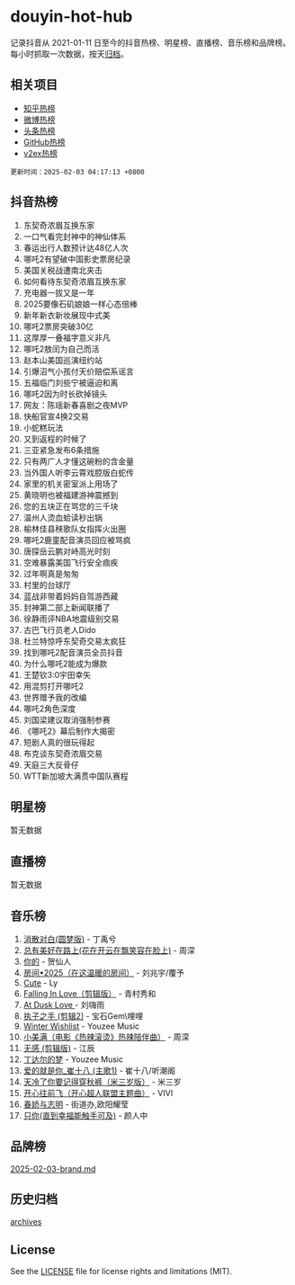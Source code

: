 # douyin-hot-hub

记录抖音从 2021-01-11 日至今的抖音热榜、明星榜、直播榜、音乐榜和品牌榜。每小时抓取一次数据，按天[归档](archives)。

## 相关项目

- [知乎热榜](https://github.com/lonnyzhang423/zhihu-hot-hub)
- [微博热榜](https://github.com/lonnyzhang423/weibo-hot-hub)
- [头条热榜](https://github.com/lonnyzhang423/toutiao-hot-hub)
- [GitHub热榜](https://github.com/lonnyzhang423/github-hot-hub)
- [v2ex热榜](https://github.com/lonnyzhang423/v2ex-hot-hub)


`更新时间：2025-02-03 04:17:13 +0800`

## 抖音热榜

1. 东契奇浓眉互换东家
1. 一口气看完封神中的神仙体系
1. 春运出行人数预计达48亿人次
1. 哪吒2有望破中国影史票房纪录
1. 美国关税战遭南北夹击
1. 如何看待东契奇浓眉互换东家
1. 充电器一拔又是一年
1. 2025要像石矶娘娘一样心态倍棒
1. 新年新衣新妆展现中式美
1. 哪吒2票房突破30亿
1. 这厚厚一叠福字意义非凡
1. 哪吒2敖闰为自己而活
1. 赵本山美国巡演纽约站
1. 引爆沼气小孩付天价赔偿系谣言
1. 五福临门刘些宁被逼迫和离
1. 哪吒2因为时长砍掉镜头
1. 网友：陈瑶新春喜剧之夜MVP
1. 快船官宣4换2交易
1. 小蛇糕玩法
1. 又到返程的时候了
1. 三亚紧急发布6条措施
1. 只有两广人才懂这碗粉的含金量
1. 当外国人听李云霄戏腔版白蛇传
1. 家里的机关密室派上用场了
1. 黄晓明也被福建游神震撼到
1. 您的五块正在骂您的三千块
1. 温州人烫血蛤读秒出锅
1. 榆林佳县秧歌队女指挥火出圈
1. 哪吒2鹿童配音演员回应被骂疯
1. 唐探岳云鹏对峙高光时刻
1. 空难暴露美国飞行安全痼疾
1. 过年啊真是匆匆
1. 村里的台球厅
1. 蓝战非带着妈妈自驾游西藏
1. 封神第二部上新闻联播了
1. 徐静雨评NBA地震级别交易
1. 古巴飞行员老人Dido
1. 杜兰特惊呼东契奇交易太疯狂
1. 找到哪吒2配音演员全员抖音
1. 为什么哪吒2能成为爆款
1. 王楚钦3:0宇田幸矢
1. 用混剪打开哪吒2
1. 世界赠予我的改编
1. 哪吒2角色深度
1. 刘国梁建议取消强制参赛
1. 《哪吒2》幕后制作大揭密
1. 短剧人真的很玩得起
1. 布克谈东契奇浓眉交易
1. 天庭三大反骨仔
1. WTT新加坡大满贯中国队赛程

## 明星榜

暂无数据

## 直播榜

暂无数据

## 音乐榜

1. [消散对白(圆梦版)](https://sf5-hl-cdn-tos.douyinstatic.com/obj/tos-cn-ve-2774/og4jB5I5IizzoZVAAAzWgBMAsMDWoArfwBOiFs) - 丁禹兮
1. [总有美好在路上(花在开云在飘笑容在脸上)](https://sf5-hl-cdn-tos.douyinstatic.com/obj/tos-cn-ve-2774/oU5u7NwtfBIvaNhoQBszOvAlRiAoiWAVVyBMq4) - 周深
1. [你的](https://sf5-hl-cdn-tos.douyinstatic.com/obj/tos-cn-ve-2774/oYuIeKf42jB7sEV6B2upMdpYAgfrQWj0FeRegh) - 贺仙人
1. [房间•2025（在这温暖的房间）](https://sf5-hl-cdn-tos.douyinstatic.com/obj/tos-cn-ve-2774/oMzJcnT8BgIetASeBfwfEeBQVNfACiCifhfZP7g) - 刘兆宇/覆予
1. [Cute](https://sf5-hl-cdn-tos.douyinstatic.com/obj/tos-cn-ve-2774/o4IbIzHWKAAB4wsS5qMBRiiAlEBGTpQRNfFvuo) - Ly
1. [Falling In Love（剪辑版）](https://sf5-hl-cdn-tos.douyinstatic.com/obj/tos-cn-ve-2774/o8ajpA8zzgBPahbBIO8AcKGBLJezFCRd1wfP9f) - 青村秀和
1. [ At Dusk  Love ](https://sf5-hl-cdn-tos.douyinstatic.com/obj/tos-cn-ve-2774/o8CrpCf5CaYgI4ZrtQgMQAFEfuGqNnRSDQAPBc) - 刘嗨雨
1. [执子之手 (剪辑2)](https://sf5-hl-cdn-tos.douyinstatic.com/obj/tos-cn-ve-2774/oUoZLQjCc31XzqsBnBQUNgeKtYPBcgbFDwtfcu) - 宝石Gem\哩哩
1. [Winter Wishlist](https://sf5-hl-cdn-tos.douyinstatic.com/obj/tos-cn-ve-2774/oIIgUOeamCFCVAzxN6MFRLIBlLGpUqQxeeHrLE) - Youzee Music
1. [小美满（电影《热辣滚烫》热辣陪伴曲）](https://sf5-hl-cdn-tos.douyinstatic.com/obj/tos-cn-ve-2774/o0GAn2lSgfZIDUgtevCGDQYnFg4CwnrBaxbTZL) - 周深
1. [无感 (剪辑版)](https://sf5-hl-cdn-tos.douyinstatic.com/obj/tos-cn-ve-2774/o0eIsUzJBDlQaQFC5OFlgbMEZC1TFYBftOBn6p) - 江辰
1. [丁达尔的梦](https://sf6-cdn-tos.douyinstatic.com/obj/tos-cn-ve-2774/oMU3WirUZBVQkAC9ccG5P2IQirziZM2RTInUY) - Youzee Music
1. [爱的就是你_崔十八 (主歌1)](https://sf5-hl-cdn-tos.douyinstatic.com/obj/tos-cn-ve-2774/oI5BO5DhFZ6UTcNCnZaOCBLtZ7WIMQGfgnXf5E) - 崔十八/听潮阁
1. [天冷了你要记得穿秋裤（米三岁版）](https://sf5-hl-cdn-tos.douyinstatic.com/obj/tos-cn-ve-2774/oQlIwVIDWiZ6BQilAorS7MA0AgCkQDvcZAdm1) - 米三岁
1. [开心往前飞（开心超人联盟主题曲）](https://sf6-cdn-tos.douyinstatic.com/obj/tos-cn-ve-2774/9d8fb7c82cf1421fb93a9fe925275e0a) - VIVI
1. [春娇与志明](https://sf5-hl-cdn-tos.douyinstatic.com/obj/tos-cn-ve-2774/e530d8fceb7044b39707d7f9ff54add1) - 街道办,欧阳耀莹
1. [只你(直到幸福能触手可及)](https://sf5-hl-cdn-tos.douyinstatic.com/obj/tos-cn-ve-2774/o0lBkRDzFTeaVSUz3ZZSCBVtZ5DIMQGfgmEAuE) - 颜人中

## 品牌榜

[2025-02-03-brand.md](archives/2025-02-03-brand.md)

## 历史归档

[archives](archives)

## License

See the [LICENSE](LICENSE) file for license rights and limitations (MIT).
